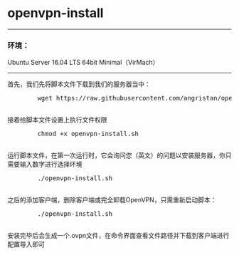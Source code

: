 # openvpn-install
<hr>
<h3>环境：</h3>
Ubuntu Server 16.04 LTS 64bit Minimal（VirMach）
<hr>
首先，我们先将脚本文件下载到我们的服务器当中：
<div class="highlight highlight-source-shell">
	<pre>
		wget https://raw.githubusercontent.com/angristan/openvpn-install/master/openvpn-install.sh
	</pre>
</div>
接着给脚本文件设置上执行文件权限
<div class="highlight highlight-source-shell">
	<pre>
		chmod +x openvpn-install.sh
	</pre>
</div>
运行脚本文件，在第一次运行时，它会询问您（英文）的问题以安装服务器，你只需要输入数字进行选择环境
<div class="highlight highlight-source-shell">
	<pre>
		./openvpn-install.sh
	</pre>
</div>
之后的添加客户端，删除客户端或完全卸载OpenVPN，只需重新启动脚本：
<div class="highlight highlight-source-shell">
	<pre>
		./openvpn-install.sh
	</pre>
</div>
安装完毕后会生成一个.ovpn文件，在命令界面查看文件路径并下载到客户端进行配置导入即可
